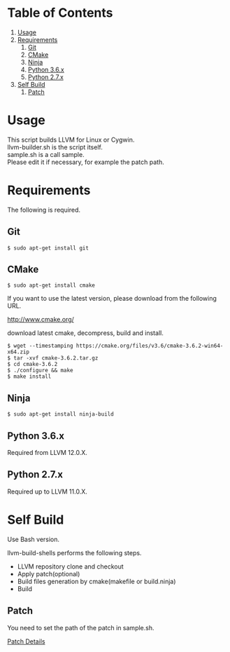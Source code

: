 
# Table of Contents

1.  [Usage](#org47522eb)
2.  [Requirements](#orgc7773eb)
    1.  [Git](#org14dd8dd)
    2.  [CMake](#org2335b1b)
    3.  [Ninja](#org6abf5e5)
    4.  [Python 3.6.x](#orgec536be)
    5.  [Python 2.7.x](#org74dec8d)
3.  [Self Build](#org4668263)
    1.  [Patch](#org27d1a51)



<a id="org47522eb"></a>

# Usage

This script builds LLVM for Linux or Cygwin.  
llvm-builder.sh is the script itself.  
sample.sh is a call sample.  
Please edit it if necessary, for example the patch path.  


<a id="orgc7773eb"></a>

# Requirements

The following is required.  


<a id="org14dd8dd"></a>

## Git

    $ sudo apt-get install git


<a id="org2335b1b"></a>

## CMake

    $ sudo apt-get install cmake

If you want to use the latest version, please download from the following URL.  

<http://www.cmake.org/>  

download latest cmake, decompress, build and install.  

    $ wget --timestamping https://cmake.org/files/v3.6/cmake-3.6.2-win64-x64.zip
    $ tar -xvf cmake-3.6.2.tar.gz
    $ cd cmake-3.6.2
    $ ./configure && make
    $ make install


<a id="org6abf5e5"></a>

## Ninja

    $ sudo apt-get install ninja-build


<a id="orgec536be"></a>

## Python 3.6.x

Required from LLVM 12.0.X.  


<a id="org74dec8d"></a>

## Python 2.7.x

Required up to LLVM 11.0.X.  


<a id="org4668263"></a>

# Self Build

Use Bash version.  

llvm-build-shells performs the following steps.  

-   LLVM repository clone and checkout
-   Apply patch(optional)
-   Build files generation by cmake(makefile or build.ninja)
-   Build


<a id="org27d1a51"></a>

## Patch

You need to set the path of the patch in sample.sh.  

[Patch Details](../patch/details.md)  


